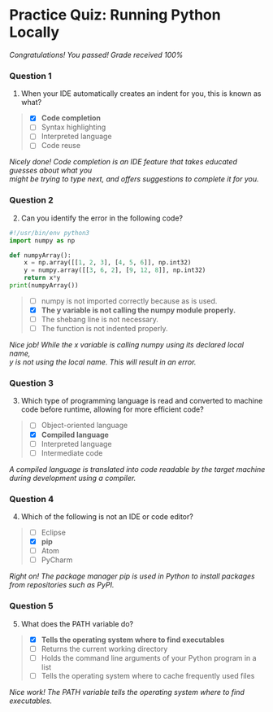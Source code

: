 # Practice Quiz: Running Python Locally

*Congratulations! You passed! Grade received 100%*

### Question 1

1. When your IDE automatically creates an indent for you, this is known as what?

> - [x] **Code completion**
> - [ ] Syntax highlighting
> - [ ] Interpreted language
> - [ ] Code reuse

*Nicely done! Code completion is an IDE feature that takes educated guesses about what you*\
*might be trying to type next, and offers suggestions to complete it for you.*

### Question 2

2. Can you identify the error in the following code?

```Python
#!/usr/bin/env python3
import numpy as np

def numpyArray():
    x = np.array([[1, 2, 3], [4, 5, 6]], np.int32)
    y = numpy.array([[3, 6, 2], [9, 12, 8]], np.int32)
    return x*y
print(numpyArray())
```

> - [ ] numpy is not imported correctly because as is used.
> - [x] **The y variable is not calling the numpy module properly.**
> - [ ] The shebang line is not necessary.
> - [ ] The function is not indented properly.

*Nice job! While the x variable is calling numpy using its declared local name,*\
*y is not using the local name. This will result in an error.*

### Question 3

3. Which type of programming language is read and converted to machine code before runtime, allowing for more efficient code?

> - [ ] Object-oriented language
> - [x] **Compiled language**
> - [ ] Interpreted language
> - [ ] Intermediate code

*A compiled language is translated into code readable by the target machine during development using a compiler.*

### Question 4

4. Which of the following is not an IDE or code editor?

> - [ ] Eclipse
> - [x] **pip**
> - [ ] Atom
> - [ ] PyCharm

*Right on! The package manager pip is used in Python to install packages from repositories such as PyPI.*

### Question 5

5. What does the PATH variable do?

> - [x] **Tells the operating system where to find executables**
> - [ ] Returns the current working directory
> - [ ] Holds the command line arguments of your Python program in a list
> - [ ] Tells the operating system where to cache frequently used files

*Nice work! The PATH variable tells the operating system where to find executables.*